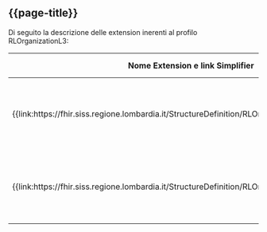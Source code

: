 ## {{page-title}}
Di seguito la descrizione delle extension inerenti al profilo RLOrganizationL3:

<table>
  <thead>
    <tr>
      <th>Nome Extension e link Simplifier</th>
      <th>Nome campo esteso</th>
      <th>Descrizione</th>
      <th>Contesto</th>
    </tr>
  </thead>
  <tbody>
    <tr>
      <td>
        {{link:https://fhir.siss.regione.lombardia.it/StructureDefinition/RLOrganizationDataFineValidita}}
      </td>
      <td>DataFineValidita</td>
      <td>
        Data di fine della validità di esercizio dell'ente
        descritto dal profilo
      </td>
      <td>Organization</td>
    </tr>
    <tr>
      <td>
        {{link:https://fhir.siss.regione.lombardia.it/StructureDefinition/RLOrganizationDataInizioValidita}}
      </td>
      <td>DataInizioValidita</td>
      <td>
        Data di inizio della validità di esercizio dell'ente
        descritto dal profilo
      </td>
      <td>Organization</td>
    </tr>
  </tbody>
</table>


<br>
